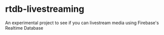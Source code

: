 # rtdb-livestreaming
An experimental project to see if you can livestream media using Firebase's Realtime Database
